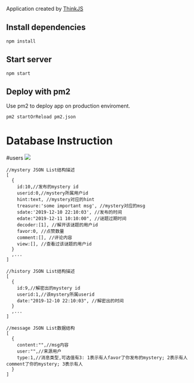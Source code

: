 
Application created by [ThinkJS](http://www.thinkjs.org)

## Install dependencies

```
npm install
```

## Start server

```
npm start
```

## Deploy with pm2

Use pm2 to deploy app on production enviroment.

```
pm2 startOrReload pm2.json
```


# Database Instruction
#users
![](https://i.loli.net/2019/03/11/5c85d69b6a046.png)
```
//mystery JSON List结构描述
[
  {
    id:10,//发布的mystery id
    userid:0,//mystery所属用户id
    hint:text, //mystery对应的hint
    treasure:'some important msg', //mystery对应的msg
    sdate:'2019-12-10 22:10:03', //发布的时间
    edate:"2019-12-11 10:10:00", //谜题过期时间
    decoder:[1], //解开该谜题的用户id
    favor:0, //点赞数量
    comment:[], //评论内容
    view:[], //查看过该谜题的用户id
  }
  ,...
]
```

```
//history JSON List结构描述
[
  {
    id:9,//解密出的mystery id
    userid:1,//该mystery所属userid
    date:"2019-12-10 22:10:03", //解密出的时间
  }
  ,...
]
```

```
//message JSON List数据结构
[
  {
    content:"",//msg内容
    user:"",//来源用户
    type:1,//消息类型,可选值有3: 1表示有人favor了你发布的mystery; 2表示有人comment了你的mystery; 3表示有人
  }
]
```
